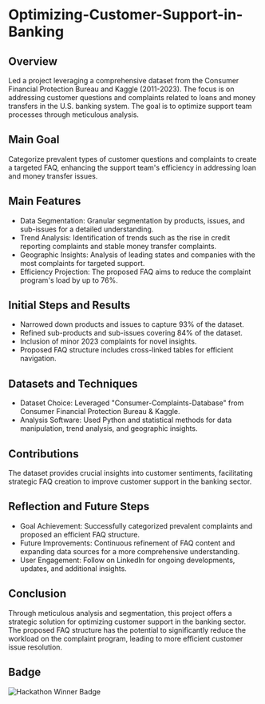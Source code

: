 # Optimizing-Customer-Support-in-Banking
## Overview
Led a project leveraging a comprehensive dataset from the Consumer Financial Protection Bureau and Kaggle (2011-2023). The focus is on addressing customer questions and complaints related to loans and money transfers in the U.S. banking system. The goal is to optimize support team processes through meticulous analysis.
## Main Goal
Categorize prevalent types of customer questions and complaints to create a targeted FAQ, enhancing the support team's efficiency in addressing loan and money transfer issues.
## Main Features
* Data Segmentation: Granular segmentation by products, issues, and sub-issues for a detailed understanding.
* Trend Analysis: Identification of trends such as the rise in credit reporting complaints and stable money transfer complaints.
* Geographic Insights: Analysis of leading states and companies with the most complaints for targeted support.
* Efficiency Projection: The proposed FAQ aims to reduce the complaint program's load by up to 76%.
## Initial Steps and Results
* Narrowed down products and issues to capture 93% of the dataset.
* Refined sub-products and sub-issues covering 84% of the dataset.
* Inclusion of minor 2023 complaints for novel insights.
* Proposed FAQ structure includes cross-linked tables for efficient navigation.
## Datasets and Techniques
* Dataset Choice: Leveraged "Consumer-Complaints-Database" from Consumer Financial Protection Bureau & Kaggle.
* Analysis Software: Used Python and statistical methods for data manipulation, trend analysis, and geographic insights.
## Contributions
The dataset provides crucial insights into customer sentiments, facilitating strategic FAQ creation to improve customer support in the banking sector.
## Reflection and Future Steps
* Goal Achievement: Successfully categorized prevalent complaints and proposed an efficient FAQ structure.
* Future Improvements: Continuous refinement of FAQ content and expanding data sources for a more comprehensive understanding.
* User Engagement: Follow on LinkedIn for ongoing developments, updates, and additional insights.
## Conclusion
Through meticulous analysis and segmentation, this project offers a strategic solution for optimizing customer support in the banking sector. The proposed FAQ structure has the potential to significantly reduce the workload on the complaint program, leading to more efficient customer issue resolution.
## Badge
![Hackathon Winner Badge]([https://github.githubassets.com/images/modules/logos_page/GitHub-Mark.png](https://drive.google.com/file/d/1zt5ewqAETkzQESXg4axedE_4Vi8_TjAq/view?usp=sharing)https://drive.google.com/file/d/1zt5ewqAETkzQESXg4axedE_4Vi8_TjAq/view?usp=sharing)

  

